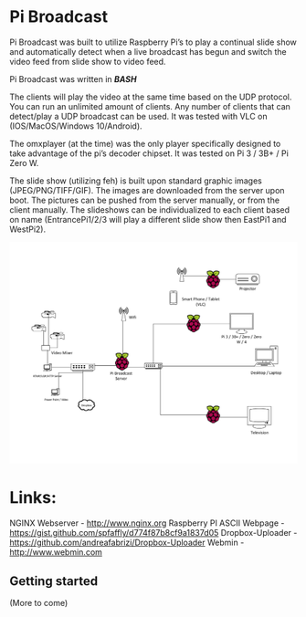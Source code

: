 
# Pi Broadcast 

Pi Broadcast was built to utilize Raspberry Pi’s to play a continual slide show and automatically detect when a live broadcast has begun and switch the video feed from slide show to video feed.

Pi Broadcast was written in ***BASH***

The clients will play the video at the same time based on the UDP protocol.  You can run an unlimited amount of clients.  Any number of clients that can detect/play a UDP broadcast can be used.  It was tested with VLC on (IOS/MacOS/Windows 10/Android).

The omxplayer (at the time) was the only player specifically designed to take advantage of the pi’s decoder chipset.  It was tested on Pi 3 / 3B+ / Pi Zero W.

The slide show (utilizing feh) is built upon standard graphic images (JPEG/PNG/TIFF/GIF).  The images are downloaded from the server upon boot.  The pictures can be pushed from the server manually, or from the client manually.  The slideshows can be individualized to each client based on name (EntrancePi1/2/3 will play a different slide show then EastPi1 and WestPi2). 

![Image description](https://github.com/grandhack/pibroadcast/blob/master/PIBroadcast.png)

# Links:
NGINX Webserver - http://www.nginx.org
Raspberry PI ASCII Webpage - https://gist.github.com/spfaffly/d774f87b8cf9a1837d05
Dropbox-Uploader - https://github.com/andreafabrizi/Dropbox-Uploader
Webmin - http://www.webmin.com

## Getting started
(More to come)
 
